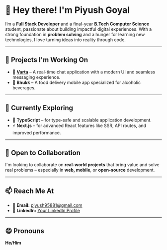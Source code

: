 # 👋 Hey there! I'm Piyush Goyal

I’m a **Full Stack Developer** and a final-year **B.Tech Computer Science** student, passionate about building impactful digital experiences. With a strong foundation in **problem solving** and a hunger for learning new technologies, I love turning ideas into reality through code.

---

## 🚀 Projects I'm Working On

- 🔹 [**Varta**](https://github.com/piyush95881/Varta) – A real-time chat application with a modern UI and seamless messaging experience.
- 🔸 **Bhukk** – A food delivery mobile app specialized for alcoholic beverages.

---

## 🧠 Currently Exploring

- 📘 **TypeScript** – for type-safe and scalable application development.  
- ⚡ **Next.js** – for advanced React features like SSR, API routes, and improved performance.

---

## 🤝 Open to Collaboration

I'm looking to collaborate on **real-world projects** that bring value and solve real problems – especially in **web, mobile**, or **open-source** development.

---

## 📫 Reach Me At

- 📧 **Email:** [piyush95881@gmail.com](mailto:piyush95881@gmail.com)  
- 🔗 **LinkedIn:** [Your LinkedIn Profile](https://www.linkedin.com/in/piyush-8132862ab/) <!-- Replace with actual link -->

---

## 😄 Pronouns

**He/Him**

<!--
**piyush95881/piyush95881** is a ✨ _special_ ✨ repository because its `README.md` (this file) appears on your GitHub profile.

Here are some ideas to get you started:


-->
